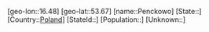 ﻿---
location: [53.67,16.48]
type: City
tags:
- geo/City


SpocWebEntityId: 33288
isDeleted: false
confidential: public

---
[geo-lon::16.48]
[geo-lat::53.67]
[name::Penckowo]
[State::]
[Country::[Poland](geo/Continent/Europe/Poland.md)]
[StateId::]
[Population::]
[Unknown::]

